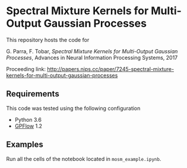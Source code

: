 # Spectral Mixture Kernels for Multi-Output Gaussian Processes

This repository hosts the code for

G. Parra, F. Tobar, *Spectral Mixture Kernels for Multi-Output Gaussian Processes*, Advances in Neural Information Processing Systems, 2017

Proceeding link: http://papers.nips.cc/paper/7245-spectral-mixture-kernels-for-multi-output-gaussian-processes

## Requirements

This code was tested using the following configuration

- Python 3.6
- [GPFlow](https://github.com/GPflow/GPflow) 1.2

## Examples

Run all the cells of the notebook located in `mosm_example.ipynb`.